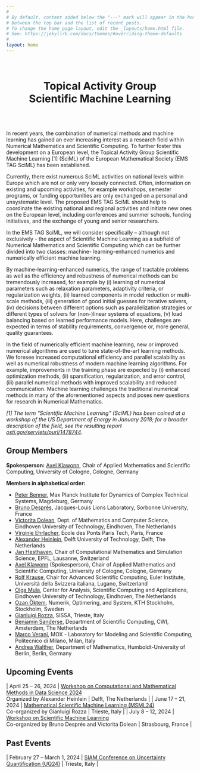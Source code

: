 ```yaml
---
#
# By default, content added below the "---" mark will appear in the home page
# between the top bar and the list of recent posts.
# To change the home page layout, edit the _layouts/home.html file.
# See: https://jekyllrb.com/docs/themes/#overriding-theme-defaults
#
layout: home
---
```


<div class="text-block emstagsciml">
	<br/>
	<center><h1>Topical Activity Group<br/> Scientific Machine Learning</h1></center>
	<br/>
</div>

<br/>

In recent years, the combination of numerical methods and machine learning has gained an ever increasing interest as a research field within Numerical Mathematics and Scientific Computing. To further foster this development on a European level, the Topical Activity Group Scientific Machine Learning [1] (SciML) of the European Mathematical Society (EMS TAG SciML) has been established. 

Currently, there exist numerous SciML activities on national levels within Europe which are not or only very loosely connected. Often, information on existing and upcoming activities, for example workshops, semester programs, or funding opportunities are only exchanged on a personal and unsystematic level. The proposed EMS TAG SciML should help to coordinate the existing national and regional activities and initiate new ones on the European level, including conferences and summer schools, funding initiatives, and the exchange of young and senior researchers.

In the EMS TAG SciML, we will consider specifically – although not exclusively - the aspect of Scientific Machine Learning as a subfield of Numerical Mathematics and Scientific Computing which can be further divided into two classes: machine- learning-enhanced numerics and numerically efficient machine learning.

By machine-learning-enhanced numerics, the range of tractable problems as well as the efficiency and robustness of numerical methods can be tremendously increased, for example by (i) learning of numerical parameters such as relaxation parameters, adaptivity criteria, or regularization weights, (ii) learned components in model reduction or multi-scale methods, (iii) generation of good initial guesses for iterative solvers, (iv) decisions between different options such as parallelization strategies or different types of solvers for (non-)linear systems of equations, (v) load balancing based on learned performance models. Here, challenges are expected in terms of stability requirements, convergence or, more general, quality guarantees.

In the field of numerically efficient machine learning, new or improved numerical algorithms are used to tune state-of-the-art learning methods. We foresee increased computational efficiency and parallel scalability as well as numerical robustness of modern machine learning algorithms. For example, improvements in the training phase are expected by (i) enhanced optimization methods, (ii) sparsification, regularization, and error control, (iii) parallel numerical methods with improved scalability and reduced communication. Machine learning challenges the traditional numerical methods in many of the aforementioned aspects and poses new questions for research in Numerical Mathematics.

<i>[1] The term “Scientific Machine Learning” (SciML) has been coined at a workshop of the US Department of Energy in January 2018; for a broader description of the field, see the resulting report [osti.gov/servlets/purl/1478744](https://www.osti.gov/servlets/purl/1478744).</i>

## Group Members

<b>Spokesperson:</b> [Axel Klawonn](mailto:axel.klawonn@uni-koeln.de), Chair of Applied Mathematics and Scientific Computing, University of Cologne, Cologne, Germany

<b>Members in alphabetical order:</b>

* [Peter Benner](mailto:benner@mpi-magdeburg.mpg.de), Max Planck Institute for Dynamics of Complex Technical Systems, Magdeburg, Germany
* [Bruno Després](mailto:bruno.despres@sorbonne-universite.fr), Jacques-Louis Lions Laboratory, Sorbonne University, France
* [Victorita Dolean](mailto:victorita.dolean@strath.ac.uk), Dept. of Mathematics and Computer Science, Eindhoven University of Technology, Eindhoven, The Netherlands
* [Virginie Ehrlacher](mailto:virginie.ehrlacher@enpc.fr), Ecole des Ponts Paris Tech, Paris, France
* [Alexander Heinlein](mailto:a.heinlein@tudelft.nl), Delft University of Technology, Delft, The Netherlands
* [Jan Hesthaven](mailto:jan.hesthaven@epfl.ch), Chair of Computational Mathematics and Simulation Science, EPFL, Lausanne, Switzerland
* [Axel Klawonn](mailto:axel.klawonn@uni-koeln.de) (Spokesperson), Chair of Applied Mathematics and Scientific Computing, University of Cologne, Cologne, Germany
* [Rolf Krause](mailto:rolf.krause@usi.ch), Chair for Advanced Scientific Computing, Euler Institute, Università della Svizzera italiana, Lugano, Switzerland
* [Olga Mula](mailto:o.mula@tue.nl), Center for Analysis, Scientific Computing and Applications, Eindhoven University of Technology, Eindhoven, The Netherlands
* [Ozan Öktem](mailto:ozan@kth.se), Numerik, Optimering, and System, KTH Stockholm, Stockholm, Sweden
* [Gianluigi Rozza](mailto:grozza@sissa.it), SISSA, Trieste, Italy
* [Benjamin Sanderse](mailto:b.sanderse@cwi.nl), Department of Scientific Computing, CWI, Amsterdam, The Netherlands
* [Marco Verani](mailto:marco.verani@polimi.it), MOX - Laboratory for Modeling and Scientific Computing, Politecnico di Milano, Milan, Italy
* [Andrea Walther](mailto:andrea.walther@math.hu-berlin.de), Department of Mathematics, Humboldt-University of Berlin, Berlin, Germany

## Upcoming Events

| April 25 – 26, 2024 | <a href="https://searhein.github.io/gamm-cominds-2024/" target="_blank">Workshop on Computational and Mathematical Methods in Data Science 2024</a> <br/> Organized by Alexander Heinlein | Delft, The Netherlands |
| June 17 – 21, 2024 | <a href="https://indico.sissa.it/event/107/" target="_blank">Mathematical Scientific Machine Learning (MSML24)</a> <br/> Co-organized by Gianluigi Rozza | Trieste, Italy |
| July 8 – 12, 2024 | <a href="https://irma.math.unistra.fr/~micheldansac/SciML2024/" target="_blank">Workshop on Scientific Machine Learning</a> <br/> Co-organized by Bruno Després and Victorita Dolean | Strasbourg, France |


## Past Events

| February 27 – March 1, 2024 | <a href="https://www.siam.org/conferences/cm/conference/uq24" target="_blank">SIAM Conference on Uncertainty Quantification (UQ24)</a> | Trieste, Italy |
